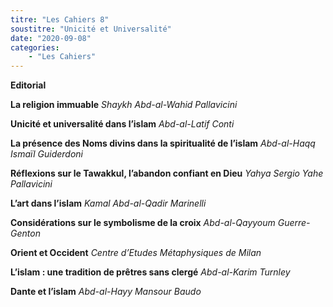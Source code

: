 ```yaml
---
titre: "Les Cahiers 8"
soustitre: "Unicité et Universalité"
date: "2020-09-08"
categories:
    - "Les Cahiers"
---
```


**Editorial**

**La religion immuable**
*Shaykh Abd-al-Wahid Pallavicini*

**Unicité et universalité dans l’islam**
*Abd-al-Latif Conti*

**La présence des Noms divins dans la spiritualité de l’islam**
*Abd-al-Haqq Ismaïl Guiderdoni*

**Réflexions sur le Tawakkul, l’abandon confiant en Dieu**
*Yahya Sergio Yahe Pallavicini*

**L’art dans l’islam**
*Kamal Abd-al-Qadir Marinelli*

**Considérations sur le symbolisme de la croix**
*Abd-al-Qayyoum Guerre-Genton*

**Orient et Occident**
*Centre d’Etudes Métaphysiques de Milan*

**L’islam : une tradition de prêtres sans clergé**
*Abd-al-Karim Turnley*

**Dante et l’islam**
*Abd-al-Hayy Mansour Baudo*